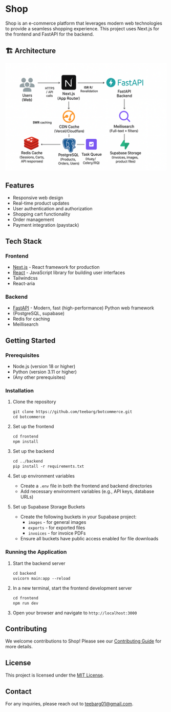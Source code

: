 # Shop

Shop is an e-commerce platform that leverages modern web technologies to provide a seamless shopping experience. This project uses Next.js for the frontend and FastAPI for the backend.

## 🏗️ Architecture

![Architecture Diagram](./architecture.png)

## Features

- Responsive web design
- Real-time product updates
- User authentication and authorization
- Shopping cart functionality
- Order management
- Payment integration (paystack)

## Tech Stack

### Frontend
- [Next.js](https://nextjs.org/) - React framework for production
- [React](https://reactjs.org/) - JavaScript library for building user interfaces
- Tailwindcss
- React-aria

### Backend
- [FastAPI](https://fastapi.tiangolo.com/) - Modern, fast (high-performance) Python web framework
- (PostgreSQL, supabase)
- Redis for caching
- Meillisearch

## Getting Started

### Prerequisites

- Node.js (version 18 or higher)
- Python (version 3.11 or higher)
- (Any other prerequisites)

### Installation

1. Clone the repository
   ```
   git clone https://github.com/teebarg/botcommerce.git
   cd botcommerce
   ```

2. Set up the frontend
   ```
   cd frontend
   npm install
   ```

3. Set up the backend
   ```
   cd ../backend
   pip install -r requirements.txt
   ```

4. Set up environment variables
   - Create a `.env` file in both the frontend and backend directories
   - Add necessary environment variables (e.g., API keys, database URLs)

5. Set up Supabase Storage Buckets
   - Create the following buckets in your Supabase project:
     - `images` - for general images
     - `exports` - for exported files
     - `invoices` - for invoice PDFs
   - Ensure all buckets have public access enabled for file downloads

### Running the Application

1. Start the backend server
   ```
   cd backend
   uvicorn main:app --reload
   ```

2. In a new terminal, start the frontend development server
   ```
   cd frontend
   npm run dev
   ```

3. Open your browser and navigate to `http://localhost:3000`

## Contributing

We welcome contributions to Shop! Please see our [Contributing Guide](CONTRIBUTING.md) for more details.

## License

This project is licensed under the [MIT License](LICENSE).

## Contact

For any inquiries, please reach out to [teebarg01@gmail.com](mailto:teebarg01@gmail.com).

